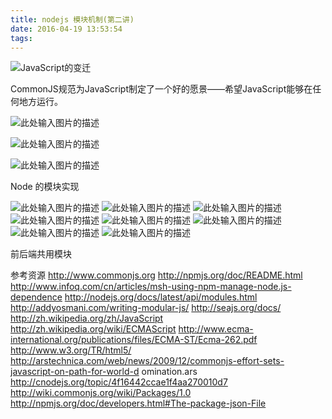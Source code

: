 ```yaml
---
title: nodejs 模块机制(第二讲)
date: 2016-04-19 13:53:54
tags:
---
```


![JavaScript的变迁][1]

CommonJS规范为JavaScript制定了一个好的愿景——希望JavaScript能够在任何地方运行。


![此处输入图片的描述][2]

![此处输入图片的描述][3]

![此处输入图片的描述][4]


Node 的模块实现

![此处输入图片的描述][5]
![此处输入图片的描述][6]
![此处输入图片的描述][7]
![此处输入图片的描述][8]
![此处输入图片的描述][9]
![此处输入图片的描述][10]
![此处输入图片的描述][11]
![此处输入图片的描述][12]


前后端共用模块



参考资源
http://www.commonjs.org
http://npmjs.org/doc/README.html
http://www.infoq.com/cn/articles/msh-using-npm-manage-node.js-dependence
http://nodejs.org/docs/latest/api/modules.html
http://addyosmani.com/writing-modular-js/
http://seajs.org/docs/
http://zh.wikipedia.org/zh/JavaScript
http://zh.wikipedia.org/wiki/ECMAScript
http://www.ecma-international.org/publications/files/ECMA-ST/Ecma-262.pdf
http://www.w3.org/TR/html5/
http://arstechnica.com/web/news/2009/12/commonjs-effort-sets-javascript-on-path-for-world-d
omination.ars
http://cnodejs.org/topic/4f16442ccae1f4aa270010d7
http://wiki.commonjs.org/wiki/Packages/1.0
http://npmjs.org/doc/developers.html#The-package-json-File






  [1]: /img/node05.png
  [2]: /img/node06.png
  [3]: /img/node07.png
  [4]: /img/node08.png
  [5]: /img/node09.png
  [6]: /img/node10.png
  [7]: /img/node11.png
  [8]: /img/node12.png
  [9]: /img/node13.png
  [10]: /img/node14.png
  [11]: /img/node15.png
  [12]: /img/node16.png






